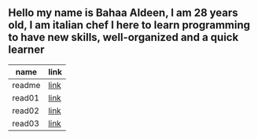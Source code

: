 

## Hello my name is Bahaa Aldeen, I am 28 years old, I am italian chef I here to learn programming to have new skills, well-organized and a quick learner


| name  | link |
| ----------- | ----------- |
| readme      |  [link](https://baha2ka.github.io/reading-notes/)     
|  read01 | [link](https://baha2ka.github.io/reading-notes/read01)|
|  read02 | [link](https://baha2ka.github.io/reading-notes/read02)|
|  read03 | [link](https://baha2ka.github.io/reading-notes/read01)|